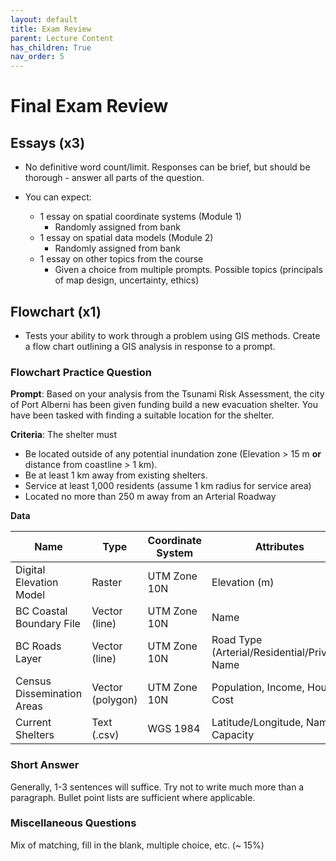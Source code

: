 ```yaml
---
layout: default
title: Exam Review
parent: Lecture Content
has_children: True
nav_order: 5
---
```


# Final Exam Review

## Essays (x3)

* No definitive word count/limit.  Responses can be brief, but should be thorough - answer all parts of the question.

* You can expect:
  * 1 essay on spatial coordinate systems (Module 1)
    * Randomly assigned from bank
  * 1 essay on spatial data models (Module 2)
    * Randomly assigned from bank
  * 1 essay on other topics from the course
    * Given a choice from multiple prompts.  Possible topics (principals of map design, uncertainty, ethics)

## Flowchart (x1)

* Tests your ability to work through a problem using GIS methods.  Create a flow chart outlining a GIS analysis in response to a prompt.

### Flowchart Practice Question

**Prompt**: Based on your analysis from the Tsunami Risk Assessment, the city of Port Alberni has been given funding build a new evacuation shelter.  You have been tasked with finding a suitable location for the shelter.

**Criteria**: The shelter must

* Be located outside of any potential inundation zone (Elevation > 15 m **or** distance from coastline > 1 km).
* Be at least 1 km away from existing shelters.
* Service at least 1,000 residents (assume 1 km radius for service area)
* Located no more than 250 m away from an Arterial Roadway

**Data**

|Name      |      Type          |  Coordinate System  |  Attributes |
|----------|--------------------|---------------------|-------------|
|Digital Elevation Model |Raster|UTM Zone 10N | Elevation (m) |
|BC Coastal Boundary File|Vector (line) |UTM Zone 10N | Name |
|BC Roads Layer |Vector (line) |UTM Zone 10N | Road Type (Arterial/Residential/Private), Name |
|Census Dissemination Areas |Vector (polygon) |UTM Zone 10N | Population, Income, Housing Cost |
|Current Shelters |Text (.csv)|WGS 1984 | Latitude/Longitude, Name, Capacity |


### Short Answer

Generally, 1-3 sentences will suffice.  Try not to write much more than a paragraph.  Bullet point lists are sufficient where applicable.

### Miscellaneous Questions

Mix of matching, fill in the blank, multiple choice, etc. (~ 15%)

